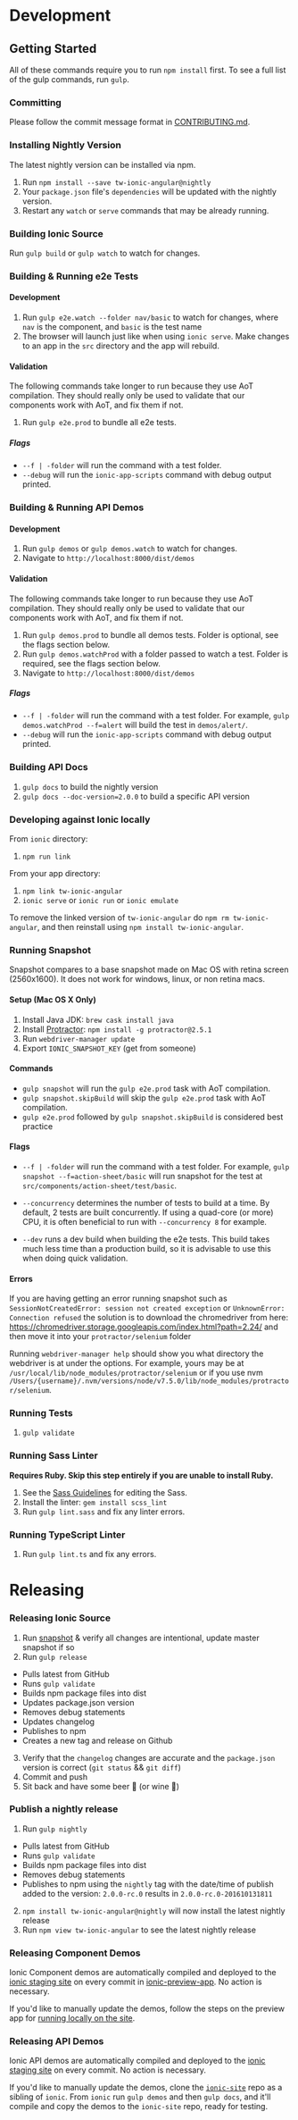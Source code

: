 # Development

## Getting Started

All of these commands require you to run `npm install` first. To see a full list of the gulp commands, run `gulp`.


### Committing

Please follow the commit message format in [CONTRIBUTING.md](https://github.com/ionic-team/ionic/blob/master/.github/CONTRIBUTING.md#commit-message-format).


### Installing Nightly Version

The latest nightly version can be installed via npm.

1. Run `npm install --save tw-ionic-angular@nightly`
2. Your `package.json` file's `dependencies` will be updated with the nightly version.
3. Restart any `watch` or `serve` commands that may be already running.


### Building Ionic Source

Run `gulp build` or `gulp watch` to watch for changes.


### Building & Running e2e Tests

#### Development

1. Run `gulp e2e.watch --folder nav/basic` to watch for changes, where `nav` is the component, and `basic` is the test name
2. The browser will launch just like when using `ionic serve`. Make changes to an app in the `src` directory and the app will rebuild.

#### Validation

The following commands take longer to run because they use AoT compilation. They should really only be used to validate that our components work with AoT, and fix them if not.

1. Run `gulp e2e.prod` to bundle all e2e tests.

##### Flags

- `--f | -folder` will run the command with a test folder.
- `--debug` will run the `ionic-app-scripts` command with debug output printed.


### Building & Running API Demos

#### Development

1. Run `gulp demos` or `gulp demos.watch` to watch for changes.
2. Navigate to `http://localhost:8000/dist/demos`

#### Validation

The following commands take longer to run because they use AoT compilation. They should really only be used to validate that our components work with AoT, and fix them if not.

1. Run `gulp demos.prod` to bundle all demos tests. Folder is optional, see the flags section below.
2. Run `gulp demos.watchProd` with a folder passed to watch a test. Folder is required, see the flags section below.
3. Navigate to `http://localhost:8000/dist/demos`

##### Flags

- `--f | -folder` will run the command with a test folder. For example, `gulp demos.watchProd --f=alert` will build the test in `demos/alert/`.
- `--debug` will run the `ionic-app-scripts` command with debug output printed.


### Building API Docs

1. `gulp docs` to build the nightly version
2. `gulp docs --doc-version=2.0.0` to build a specific API version


### Developing against Ionic locally

From `ionic` directory:

1. `npm run link`

From your app directory:

1. `npm link tw-ionic-angular`
2. `ionic serve` or `ionic run` or `ionic emulate`

To remove the linked version of `tw-ionic-angular` do `npm rm tw-ionic-angular`, and then reinstall using `npm install tw-ionic-angular`.


### Running Snapshot

Snapshot compares to a base snapshot made on Mac OS with retina screen (2560x1600).
It does not work for windows, linux, or non retina macs.

#### Setup (Mac OS X Only)

1. Install Java JDK: `brew cask install java`
2. Install [Protractor](https://angular.github.io/protractor/#/): `npm install -g protractor@2.5.1`
3. Run `webdriver-manager update`
4. Export `IONIC_SNAPSHOT_KEY` (get from someone)

#### Commands

- `gulp snapshot` will run the `gulp e2e.prod` task with AoT compilation.
- `gulp snapshot.skipBuild` will skip the `gulp e2e.prod` task with AoT compilation.
- `gulp e2e.prod` followed by `gulp snapshot.skipBuild` is considered best practice

#### Flags

- `--f | -folder` will run the command with a test folder. For example, `gulp snapshot --f=action-sheet/basic` will run snapshot for the test at `src/components/action-sheet/test/basic`.

- `--concurrency` determines the number of tests to build at a time. By default, 2 tests are built concurrently. If using a quad-core (or more) CPU, it is often beneficial to run with `--concurrency 8` for example.

- `--dev` runs a dev build when building the e2e tests. This build takes much less time than a production build, so it is advisable to use this when doing quick validation.

#### Errors

If you are having getting an error running snapshot such as `SessionNotCreatedError: session not created exception` or `UnknownError: Connection refused` the solution is to download the chromedriver from here: https://chromedriver.storage.googleapis.com/index.html?path=2.24/ and then move it into your `protractor/selenium` folder

Running `webdriver-manager help` should show you what directory the webdriver is at under the options. For example, yours may be at `/usr/local/lib/node_modules/protractor/selenium` or if you use nvm `/Users/{username}/.nvm/versions/node/v7.5.0/lib/node_modules/protractor/selenium`.

### Running Tests

1. `gulp validate`


### Running Sass Linter

**Requires Ruby. Skip this step entirely if you are unable to install Ruby.**

1. See the [Sass Guidelines](https://github.com/ionic-team/ionic/blob/master/.github/CONTRIBUTING.md#sass-changes) for editing the Sass.
2. Install the linter: `gem install scss_lint`
3. Run `gulp lint.sass` and fix any linter errors.


### Running TypeScript Linter

1. Run `gulp lint.ts` and fix any errors.


# Releasing

### Releasing Ionic Source

1. Run [snapshot](#running-snapshot) & verify all changes are intentional, update master snapshot if so
2. Run `gulp release`
  - Pulls latest from GitHub
  - Runs `gulp validate`
  - Builds npm package files into dist
  - Updates package.json version
  - Removes debug statements
  - Updates changelog
  - Publishes to npm
  - Creates a new tag and release on Github
3. Verify that the `changelog` changes are accurate and the `package.json` version is correct (`git status` && `git diff`)
4. Commit and push
5. Sit back and have some beer :beers: (or wine :wine_glass:)

### Publish a nightly release
1. Run `gulp nightly`
  - Pulls latest from GitHub
  - Runs `gulp validate`
  - Builds npm package files into dist
  - Removes debug statements
  - Publishes to npm using the `nightly` tag with the date/time of publish added to the version: `2.0.0-rc.0` results in `2.0.0-rc.0-201610131811`
2. `npm install tw-ionic-angular@nightly` will now install the latest nightly release
3. Run `npm view tw-ionic-angular` to see the latest nightly release


### Releasing Component Demos

Ionic Component demos are automatically compiled and deployed to the [ionic staging site](https://ionic-site-staging.herokuapp.com/) on every commit in [ionic-preview-app](https://github.com/ionic-team/ionic-preview-app). No action is necessary.

If you'd like to manually update the demos, follow the steps on the preview app for [running locally on the site](https://github.com/ionic-team/ionic-preview-app#running-locally-on-the-site).


### Releasing API Demos

Ionic API demos are automatically compiled and deployed to the [ionic staging site](https://ionic-site-staging.herokuapp.com/) on every commit. No action is necessary.

If you'd like to manually update the demos, clone the [`ionic-site`](https://github.com/ionic-team/ionic-site) repo as a sibling of `ionic`. From `ionic` run `gulp demos` and then `gulp docs`, and it'll compile and copy the demos to the `ionic-site` repo, ready for testing.
